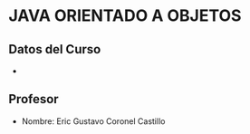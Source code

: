 # JAVA ORIENTADO A OBJETOS

## Datos del Curso
- 

## Profesor

- Nombre: Eric Gustavo Coronel Castillo
